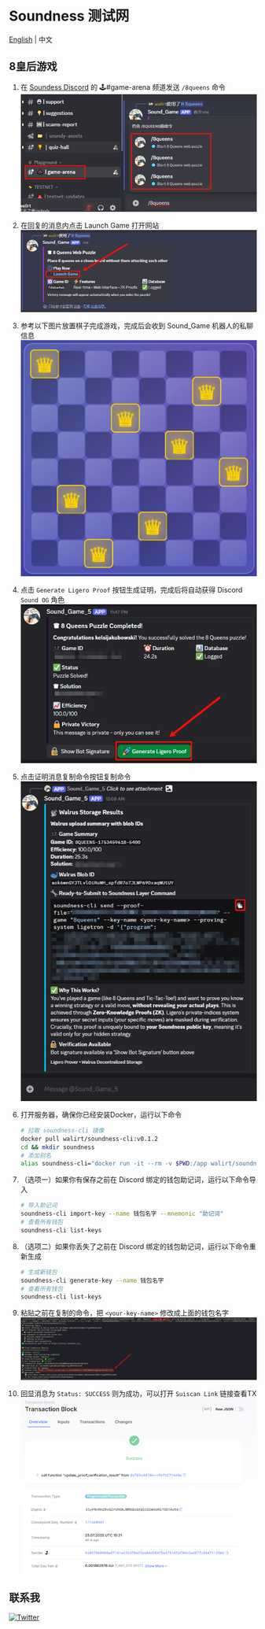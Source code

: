 # Soundness 测试网
[English](https://github.com/walirt/soundness-testnet/blob/main/README.md) | 中文

## 8皇后游戏
1. 在 [Soundess Discord](https://discord.gg/soundnesslabs) 的 🕹️#game-arena 频道发送 `/8queens` 命令  
![](https://github.com/walirt/soundness-testnet/blob/main/1.png?raw=true)
2. 在回复的消息内点击 Launch Game 打开网站  
![](https://github.com/walirt/soundness-testnet/blob/main/2.png?raw=true)
3. 参考以下图片放置棋子完成游戏，完成后会收到 Sound_Game 机器人的私聊信息  
![](https://github.com/walirt/soundness-testnet/blob/main/3.png?raw=true)
4. 点击 `Generate Ligero Proof` 按钮生成证明，完成后将自动获得 Discord `Sound OG` 角色  
![](https://github.com/walirt/soundness-testnet/blob/main/4.png?raw=true)
5. 点击证明消息复制命令按钮复制命令  
![](https://github.com/walirt/soundness-testnet/blob/main/5.png?raw=true)
6. 打开服务器，确保你已经安装Docker，运行以下命令  
    ```bash
    # 拉取 soundness-cli 镜像
    docker pull walirt/soundness-cli:v0.1.2
    cd && mkdir soundness
    # 添加别名
    alias soundness-cli="docker run -it --rm -v $PWD:/app walirt/soundness-cli:v0.1.2" 
    ```

7. （选项一）如果你有保存之前在 Discord 绑定的钱包助记词，运行以下命令导入  
    ```bash
    # 导入助记词
    soundness-cli import-key --name 钱包名字 --mnemonic "助记词"
    # 查看所有钱包
    soundness-cli list-keys
    ```

8. （选项二）如果你丢失了之前在 Discord 绑定的钱包助记词，运行以下命令重新生成  
    ```bash
    # 生成新钱包
    soundness-cli generate-key --name 钱包名字
    # 查看所有钱包
    soundness-cli list-keys
    ```

9. 粘贴之前在复制的命令，把 `<your-key-name>` 修改成上面的钱包名字  
![](https://github.com/walirt/soundness-testnet/blob/main/6.png?raw=true)
10. 回显消息为 `Status: SUCCESS` 则为成功，可以打开 `Suiscan Link` 链接查看TX  
![](https://github.com/walirt/soundness-testnet/blob/main/7.png?raw=true)

## 联系我
[![Twitter](https://img.shields.io/twitter/url/https/twitter.com/walirttt.svg?style=social&label=关注%20%40walirttt)](https://twitter.com/walirttt)